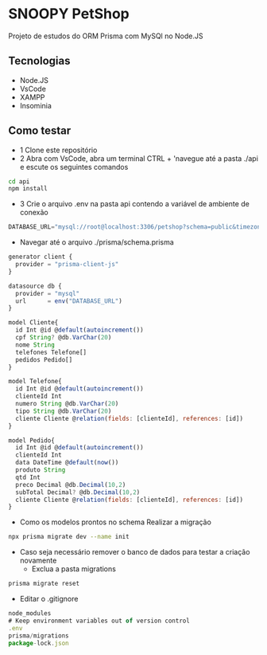 # SNOOPY PetShop
Projeto de estudos do ORM Prisma com MySQl no Node.JS
## Tecnologias
- Node.JS
- VsCode
- XAMPP
- Insominia
## Como testar
- 1 Clone este repositório
- 2 Abra com VsCode, abra um terminal CTRL + 'navegue até a pasta ./api e escute os seguintes comandos
```bash
cd api
npm install
```
- 3 Crie o arquivo .env na pasta api contendo a variável de ambiente de conexão
```js
DATABASE_URL="mysql://root@localhost:3306/petshop?schema=public&timezone=UTC"
```
- Navegar até o arquivo ./prisma/schema.prisma
```js
generator client {
  provider = "prisma-client-js"
}

datasource db {
  provider = "mysql"
  url      = env("DATABASE_URL")
}

model Cliente{
  id Int @id @default(autoincrement())
  cpf String? @db.VarChar(20)
  nome String
  telefones Telefone[]
  pedidos Pedido[]
}

model Telefone{
  id Int @id @default(autoincrement())
  clienteId Int
  numero String @db.VarChar(20)
  tipo String @db.VarChar(20)
  cliente Cliente @relation(fields: [clienteId], references: [id])
}

model Pedido{
  id Int @id @default(autoincrement())
  clienteId Int
  data DateTime @default(now())
  produto String
  qtd Int
  preco Decimal @db.Decimal(10,2)
  subTotal Decimal? @db.Decimal(10,2)
  cliente Cliente @relation(fields: [clienteId], references: [id])
}
```
- Como os modelos prontos no schema Realizar a migração
```bash
npx prisma migrate dev --name init
```
- Caso seja necessário remover o banco de dados para testar a criação novamente
    - Exclua a pasta migrations
```bash
prisma migrate reset
```
- Editar o .gitignore
```js
node_modules
# Keep environment variables out of version control
.env
prisma/migrations
package-lock.json
```


